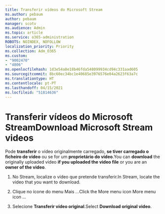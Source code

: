 ```yaml
---
title: Transferir vídeos do Microsoft Stream
ms.author: pebaum
author: pebaum
manager: scotv
ms.audience: Admin
ms.topic: article
ms.service: o365-administration
ROBOTS: NOINDEX, NOFOLLOW
localization_priority: Priority
ms.collection: Adm_O365
ms.custom:
- "9002470"
- "4806"
ms.openlocfilehash: 1d3e54a8e18b46fda548099934cd94c331aad605
ms.sourcegitcommit: 8bc60ec34bc1e40685e3976576e04a2623f63a7c
ms.translationtype: HT
ms.contentlocale: pt-PT
ms.lasthandoff: 04/15/2021
ms.locfileid: "51814636"
---
```

# <a name="download-microsoft-stream-videos"></a><span data-ttu-id="b0d67-102">Transferir vídeos do Microsoft Stream</span><span class="sxs-lookup"><span data-stu-id="b0d67-102">Download Microsoft Stream videos</span></span>

<span data-ttu-id="b0d67-103">Pode **transferir** o vídeo originalmente carregado, **se tiver carregado o ficheiro de vídeo** ou se for um **proprietário do vídeo**.</span><span class="sxs-lookup"><span data-stu-id="b0d67-103">You can **download** the originally uploaded video **if you uploaded the video file** or you are an **owner of the video**.</span></span>

1. <span data-ttu-id="b0d67-104">No Stream, localize o vídeo que pretende transferir.</span><span class="sxs-lookup"><span data-stu-id="b0d67-104">In Stream, locate the video that you want to download.</span></span>

2. <span data-ttu-id="b0d67-105">Clique no ícone do menu Mais *...*</span><span class="sxs-lookup"><span data-stu-id="b0d67-105">Click the More menu icon More menu icon *...*</span></span>

3. <span data-ttu-id="b0d67-106">Selecione **Transferir vídeo original**.</span><span class="sxs-lookup"><span data-stu-id="b0d67-106">Select **Download original video**.</span></span>

